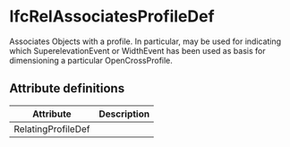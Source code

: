 IfcRelAssociatesProfileDef
==========================
Associates Objects with a profile. In particular, may be used for indicating
which SuperelevationEvent or WidthEvent has been used as basis for
dimensioning a particular OpenCrossProfile.  


Attribute definitions
---------------------
| Attribute          | Description   |
|--------------------|---------------|
| RelatingProfileDef |               |

